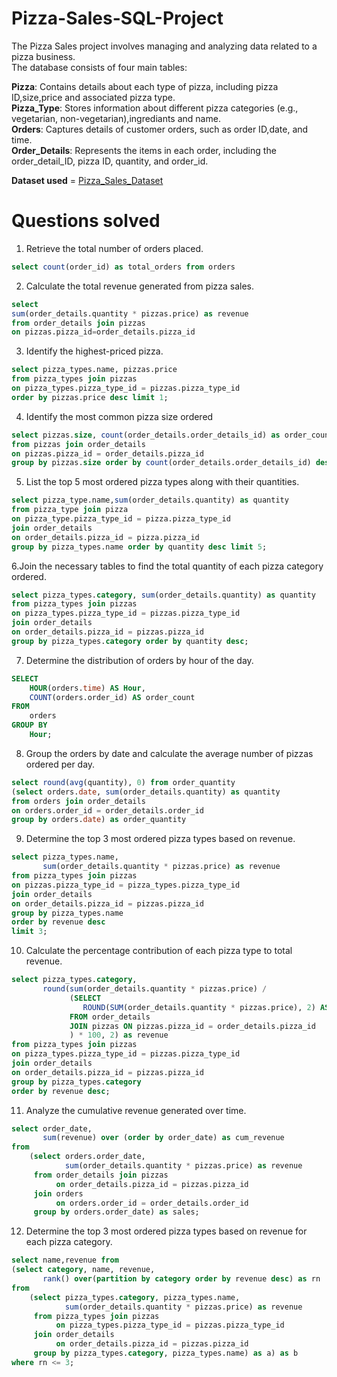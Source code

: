 # Pizza-Sales-SQL-Project

The Pizza Sales project involves managing and analyzing data related to a pizza business.<br>
The database consists of four main tables:<br>

<b>Pizza</b>: Contains details about each type of pizza, including pizza ID,size,price and associated pizza type.<br>
<b>Pizza_Type</b>: Stores information about different pizza categories (e.g., vegetarian, non-vegetarian),ingrediants and name.<br>
<b>Orders</b>: Captures details of customer orders, such as order ID,date, and time.<br>
<b>Order_Details</b>: Represents the items in each order, including the order_detail_ID, pizza ID, quantity, and order_id.<br>

<b>Dataset used</b> = <a href = "https://github.com/user-attachments/files/18384713/pizza_sales_datasets.zip"> Pizza_Sales_Dataset</a> 

# Questions solved
1. Retrieve the total number of orders placed.<br>
```sql
select count(order_id) as total_orders from orders
```
2. Calculate the total revenue generated from pizza sales.<br>
```sql
select
sum(order_details.quantity * pizzas.price) as revenue
from order_details join pizzas
on pizzas.pizza_id=order_details.pizza_id
```
3. Identify the highest-priced pizza.
```sql
select pizza_types.name, pizzas.price
from pizza_types join pizzas
on pizza_types.pizza_type_id = pizzas.pizza_type_id
order by pizzas.price desc limit 1;
```
4. Identify the most common pizza size ordered
```sql
select pizzas.size, count(order_details.order_details_id) as order_count
from pizzas join order_details
on pizzas.pizza_id = order_details.pizza_id
group by pizzas.size order by count(order_details.order_details_id) desc;
```
5. List the top 5 most ordered pizza types along with their quantities.
```sql
select pizza_type.name,sum(order_details.quantity) as quantity
from pizza_type join pizza
on pizza_type.pizza_type_id = pizza.pizza_type_id
join order_details
on order_details.pizza_id = pizza.pizza_id
group by pizza_types.name order by quantity desc limit 5;
```
6.Join the necessary tables to find the total quantity of each pizza category ordered.
```sql
select pizza_types.category, sum(order_details.quantity) as quantity
from pizza_types join pizzas
on pizza_types.pizza_type_id = pizzas.pizza_type_id
join order_details
on order_details.pizza_id = pizzas.pizza_id
group by pizza_types.category order by quantity desc;
```
7. Determine the distribution of orders by hour of the day.
```sql
SELECT
    HOUR(orders.time) AS Hour,
    COUNT(orders.order_id) AS order_count
FROM
    orders
GROUP BY
    Hour;
```
8. Group the orders by date and calculate the average number of pizzas ordered per day.
```sql
select round(avg(quantity), 0) from order_quantity
(select orders.date, sum(order_details.quantity) as quantity
from orders join order_details
on orders.order_id = order_details.order_id
group by orders.date) as order_quantity
```
9. Determine the top 3 most ordered pizza types based on revenue.
```sql
select pizza_types.name,
       sum(order_details.quantity * pizzas.price) as revenue
from pizza_types join pizzas
on pizzas.pizza_type_id = pizza_types.pizza_type_id
join order_details
on order_details.pizza_id = pizzas.pizza_id
group by pizza_types.name
order by revenue desc
limit 3;
```
10. Calculate the percentage contribution of each pizza type to total revenue.
```sql
select pizza_types.category,
       round(sum(order_details.quantity * pizzas.price) / 
             (SELECT 
                ROUND(SUM(order_details.quantity * pizzas.price), 2) AS total_sales 
             FROM order_details
             JOIN pizzas ON pizzas.pizza_id = order_details.pizza_id
             ) * 100, 2) as revenue
from pizza_types join pizzas
on pizza_types.pizza_type_id = pizzas.pizza_type_id
join order_details
on order_details.pizza_id = pizzas.pizza_id
group by pizza_types.category
order by revenue desc;
```
11. Analyze the cumulative revenue generated over time.
```sql
select order_date,
       sum(revenue) over (order by order_date) as cum_revenue
from
    (select orders.order_date,
            sum(order_details.quantity * pizzas.price) as revenue
     from order_details join pizzas
          on order_details.pizza_id = pizzas.pizza_id
     join orders
          on orders.order_id = order_details.order_id
     group by orders.order_date) as sales;
```
12. Determine the top 3 most ordered pizza types based on revenue for each pizza category.
```sql
select name,revenue from
(select category, name, revenue,
       rank() over(partition by category order by revenue desc) as rn
from
    (select pizza_types.category, pizza_types.name,
            sum(order_details.quantity * pizzas.price) as revenue
     from pizza_types join pizzas
          on pizza_types.pizza_type_id = pizzas.pizza_type_id
     join order_details
          on order_details.pizza_id = pizzas.pizza_id
     group by pizza_types.category, pizza_types.name) as a) as b
where rn <= 3;
```
